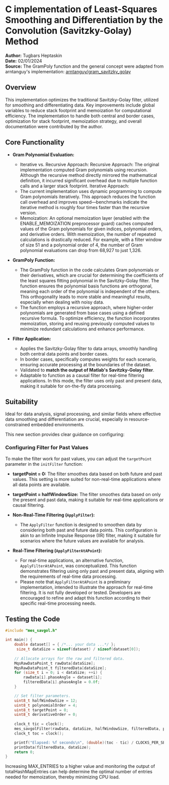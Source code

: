 # C implementation of Least-Squares Smoothing and Differentiation by the Convolution (Savitzky-Golay) Method

**Author:** Tugbars Heptaskin  
**Date:** 02/01/2024  
**Source:** The GramPoly function and the general concept were adapted from arntanguy's implementation: [arntanguy/gram_savitzky_golay](https://github.com/arntanguy/gram_savitzky_golay/tree/master)

## Overview
This implementation optimizes the traditional Savitzky-Golay filter, utilized for smoothing and differentiating data. Key improvements include global variables to reduce stack footprint and memoization for computational efficiency. The implementation to handle both central and border cases, optimization for stack footprint, memoization strategy, and overall documentation were contributed by the author.

## Core Functionality

- **Gram Polynomial Evaluation:** 
  - Iterative vs. Recursive Approach:
  Recursive Approach:
  The original implementation computed Gram polynomials using recursion. Although the recursive method directly mirrored the mathematical definition, it incurred significant overhead due to multiple function calls and a larger stack footprint.
  Iterative Approach:
  - The current implementation uses dynamic programming to compute Gram polynomials iteratively. This approach reduces the function call overhead and improves speed—benchmarks indicate the iterative method is roughly four times faster than the recursive version.
  - Memoization:
  An optional memoization layer (enabled with the ENABLE_MEMOIZATION preprocessor guard) caches computed values of the Gram polynomials for given indices, polynomial orders, and derivative orders. With memoization, the number of repeated calculations is drastically reduced. For example, with a filter window of size 51 and a polynomial order of 4, the number of Gram polynomial evaluations can drop from 
  68,927 to just 1,326.

- **GramPoly Function:** 
  - The GramPoly function in the code calculates Gram polynomials or their derivatives, which are crucial for determining the coefficients of the least squares fitting polynomial in the Savitzky-Golay filter. The function ensures the polynomial basis functions are orthogonal, meaning each order of the polynomial is independent of the others. This orthogonality 
  leads to more stable and meaningful results, especially when dealing with noisy data.
  - The function employs a recursive approach, where higher-order polynomials are generated from base cases using a defined recursive formula. To optimize efficiency, the function incorporates memoization, storing and reusing previously computed values to minimize redundant calculations and enhance performance. 

- **Filter Application:**
  - Applies the Savitzky-Golay filter to data arrays, smoothly handling both central data points and border cases.
  - In border cases, specifically computes weights for each scenario, ensuring accurate processing at the boundaries of the dataset.
  - Validated to **match the output of Matlab's Savitzky-Golay filter**.
  - Adaptable to function as a causal filter for real-time filtering applications. In this mode, the filter uses only past and present data, making it suitable for on-the-fly data processing.

## Suitability
Ideal for data analysis, signal processing, and similar fields where effective data smoothing and differentiation are crucial, especially in resource-constrained embedded environments.

This new section provides clear guidance on configuring: 

### Configuring Filter for Past Values
To make the filter work for past values, you can adjust the `targetPoint` parameter in the `initFilter` function:

- **targetPoint = 0:** The filter smoothes data based on both future and past values. This setting is more suited for non-real-time applications where all data points are available.
- **targetPoint = halfWindowSize:** The filter smoothes data based on only the present and past data, making it suitable for real-time applications or causal filtering.

- **Non-Real-Time Filtering (`ApplyFilter`):**
  - The `ApplyFilter` function is designed to smoothen data by considering both past and future data points. This configuration is akin to an Infinite Impulse Response (IIR) filter, making it suitable for scenarios where the future values are available for analysis.
  
- **Real-Time Filtering (`ApplyFilterAtAPoint`):**
  - For real-time applications, an alternative function, `ApplyFilterAtAPoint`, was conceptualized. This function demonstrates filtering using only past and present data, aligning with the requirements of real-time data processing.
  - Please note that `ApplyFilterAtAPoint` is a preliminary implementation, intended to illustrate the approach for real-time filtering. It is not fully developed or tested. Developers are encouraged to refine and adapt this function according to their specific real-time processing needs.

## Testing the Code

```c
#include "mes_savgol.h"

int main() {
    double dataset[] = { /*... your data ...*/ };
     size_t dataSize = sizeof(dataset) / sizeof(dataset[0]);
    
    // Allocate arrays for the raw and filtered data.
    MqsRawDataPoint_t rawData[dataSize];
    MqsRawDataPoint_t filteredData[dataSize];
    for (size_t i = 0; i < dataSize; ++i) {
        rawData[i].phaseAngle = dataset[i];
        filteredData[i].phaseAngle = 0.0f;
    }

    // Set filter parameters.
    uint8_t halfWindowSize = 12;
    uint8_t polynomialOrder = 4;
    uint8_t targetPoint = 0;
    uint8_t derivativeOrder = 0;
  
    clock_t tic = clock();
    mes_savgolFilter(rawData, dataSize, halfWindowSize, filteredData, polynomialOrder, targetPoint, derivativeOrder);
    clock_t toc = clock();

    printf("Elapsed: %f seconds\n", (double)(toc - tic) / CLOCKS_PER_SEC);
    printData(filteredData, dataSize);
    return 0;
}

```
Increasing MAX_ENTRIES to a higher value and monitoring the output of totalHashMapEntries can help determine the optimal number of entries needed for memoization, thereby minimizing CPU load. 

